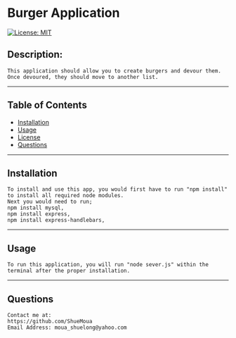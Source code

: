 # Burger Application

[![License: MIT](https://img.shields.io/badge/License-MIT-yellow.svg)](https://opensource.org/licenses/MIT)

## Description: 
    This application should allow you to create burgers and devour them.
    Once devoured, they should move to another list.
<hr>

## Table of Contents
* [Installation](#Installation)
* [Usage](#Usage)
* [License](#License)
* [Questions](#Questions)
<hr>

## Installation
    To install and use this app, you would first have to run "npm install" to install all required node modules. 
    Next you would need to run;
    npm install mysql,
    npm install express, 
    npm install express-handlebars,
<hr>

## Usage
    To run this application, you will run "node sever.js" within the terminal after the proper installation.
<hr>

## Questions
    Contact me at: 
    https://github.com/ShueMoua
    Email Address: moua_shuelong@yahoo.com